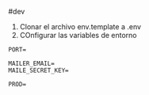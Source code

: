 #dev
1. Clonar el archivo env.template a .env
2. COnfigurar las variables de entorno

```
PORT=

MAILER_EMAIL=
MAILE_SECRET_KEY=

PROD=
```